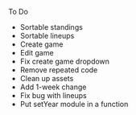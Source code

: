 To Do
- Sortable standings
- Sortable lineups
- Create game
- Edit game
- Fix create game dropdown
- Remove repeated code
- Clean up assets
- Add 1-week change
- Fix bug with lineups
- Put setYear module in a function
